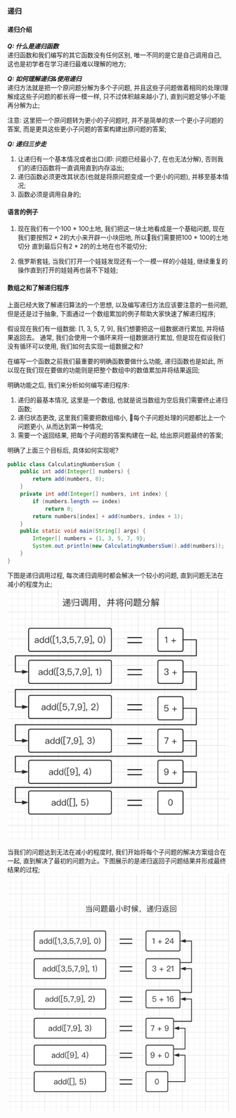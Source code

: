 ### 递归

#### 递归介绍

***Q: 什么是递归函数***  
递归函数和我们编写的其它函数没有任何区别, 唯一不同的是它是自己调用自己, 这也是初学者在学习递归最难以理解的地方;

***Q: 如何理解递归&使用递归***  
递归方法就是把一个原问题分解为多个子问题, 并且这些子问题做着相同的处理(理解成这些子问题的都长得一模一样, 只不过体积越来越小了), 直到问题足够小不能再分解为止;  

注意: 这里把一个原问题转为更小的子问题时, 并不是简单的求一个更小子问题的答案, 而是更具这些更小子问题的答案构建出原问题的答案;

***Q: 递归三步走***  
1. 让递归有一个基本情况或者出口(即: 问题已经最小了, 在也无法分解), 否则我们的递归函数将一直调用直到内存溢出;
2. 递归函数必须更改其状态(也就是将原问题变成一个更小的问题), 并移至基本情况;
3. 函数必须是调用自身的;

#### 语言的例子
1. 现在我们有一个100 * 100土地, 我们把这一块土地看成是一个基础问题, 现在我们要按照2 * 2的大小来开辟一小块田地, 所以我们需要把100 * 100的土地切分
直到最后只有2 * 2的的土地在也不能切分;

2. 俄罗斯套娃, 当我们打开一个娃娃发现还有一个一模一样的小娃娃, 继续重复的操作直到打开的娃娃再也装不下娃娃;

#### 数组之和了解递归程序
上面已经大致了解递归算法的一个思想, 以及编写递归方法应该要注意的一些问题, 但是还是过于抽象, 下面通过一个数组累加的例子帮助大家快速了解递归程序;

假设现在我们有一组数据: [1, 3, 5, 7, 9], 我们想要把这一组数据进行累加, 并将结果返回去。
通常, 我们会使用一个循环来将一组数据进行累加, 但是现在假设我们没有循环可以使用, 我们如何去实现一组数据之和?

在编写一个函数之前我们最重要的明确函数要做什么功能, 递归函数也是如此, 所以现在我们现在要做的功能则是把整个数组中的数值累加并将结果返回;  

明确功能之后, 我们来分析如何编写递归程序:
1. 递归的最基本情况, 这里是一个数组, 也就是说当数组为空后我们需要终止递归函数;
2. 递归状态更改, 这里我们需要把数组缩小, 每个子问题处理的问题都比上一个问题更小, 从而达到第一种情况;
3. 需要一个返回结果, 把每个子问题的答案构建在一起, 给出原问题最终的答案;

明确了上面三个目标后, 具体如何实现呢?

```java
public class CalculatingNumbersSum {
    public int add(Integer[] numbers) {
        return add(numbers, 0);
    }
    private int add(Integer[] numbers, int index) {
        if (numbers.length == index)
            return 0;
        return numbers[index] + add(numbers, index + 1);
    }
    public static void main(String[] args) {
        Integer[] numbers = {1, 3, 5, 7, 9};
        System.out.println(new CalculatingNumbersSum().add(numbers));
    }
}
```

下图是递归调用过程, 每次递归调用时都会解决一个较小的问题, 直到问题无法在减小的程度为止;
![递归调用过程](https://github.com/basebase/document/blob/master/DataStructure/%E9%80%92%E5%BD%92/%E5%9B%BE%E7%89%87/%E9%80%92%E5%BD%92%E8%B0%83%E7%94%A8%E8%BF%87%E7%A8%8B.png?raw=true)

当我们的问题达到无法在减小的程度时, 我们开始将每个子问题的解决方案组合在一起, 直到解决了最初的问题为止。下图展示的是递归返回子问题结果并形成最终结果的过程;
![递归返回过程](https://github.com/basebase/document/blob/master/DataStructure/%E9%80%92%E5%BD%92/%E5%9B%BE%E7%89%87/%E9%80%92%E5%BD%92%E8%BF%94%E5%9B%9E%E8%BF%87%E7%A8%8B.png?raw=true)